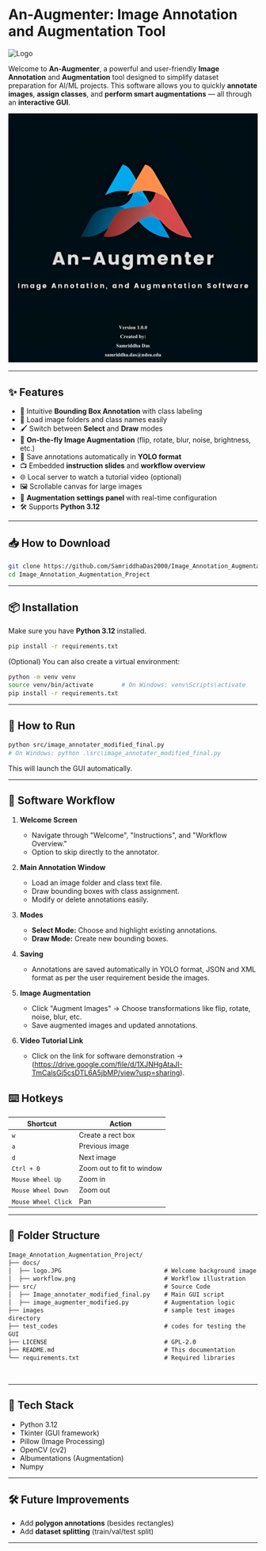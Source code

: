 # An-Augmenter: Image Annotation and Augmentation Tool

![Logo](https://img.shields.io/badge/Built%20With-Python%203.12-blue)

Welcome to **An-Augmenter**, a powerful and user-friendly **Image Annotation** and **Augmentation** tool designed to simplify dataset preparation for AI/ML projects.
This software allows you to quickly **annotate images**, **assign classes**, and **perform smart augmentations** — all through an **interactive GUI**.

![An-Augmenter Logo](docs/software%20logo%20details_new.PNG)

---

## ✨ Features

- 🎨 Intuitive **Bounding Box Annotation** with class labeling
- 📂 Load image folders and class names easily
- 🖌️ Switch between **Select** and **Draw** modes
- 🔄 **On-the-fly Image Augmentation** (flip, rotate, blur, noise, brightness, etc.)
- 📜 Save annotations automatically in **YOLO format**
- 📺 Embedded **instruction slides** and **workflow overview**
- 🌐 Local server to watch a tutorial video (optional)
- 🖼️ Scrollable canvas for large images
- 🧠 **Augmentation settings panel** with real-time configuration
- 🛠️ Supports **Python 3.12**

---

## 📥 How to Download

```bash
git clone https://github.com/SamriddhaDas2000/Image_Annotation_Augmentation_Project.git
cd Image_Annotation_Augmentation_Project
```

---

## 📦 Installation

Make sure you have **Python 3.12** installed.

```bash
pip install -r requirements.txt
```

(Optional) You can also create a virtual environment:

```bash
python -m venv venv
source venv/bin/activate        # On Windows: venv\Scripts\activate
pip install -r requirements.txt
```

---

## 🚀 How to Run

```bash
python src/image_annotater_modified_final.py
# On Windows: python .\src\image_annotater_modified_final.py
```

This will launch the GUI automatically.

---

## 🔗 Software Workflow

1. **Welcome Screen**
   - Navigate through "Welcome", "Instructions", and "Workflow Overview."
   - Option to skip directly to the annotator.

2. **Main Annotation Window**
   - Load an image folder and class text file.
   - Draw bounding boxes with class assignment.
   - Modify or delete annotations easily.

3. **Modes**
   - **Select Mode:** Choose and highlight existing annotations.
   - **Draw Mode:** Create new bounding boxes.

4. **Saving**
   - Annotations are saved automatically in YOLO format, JSON and XML format as per the user requirement beside the images.

5. **Image Augmentation**
   - Click "Augment Images" → Choose transformations like flip, rotate, noise, blur, etc.
   - Save augmented images and updated annotations.

6. **Video Tutorial Link**
   - Click on the link for software demonstration -> (https://drive.google.com/file/d/1XJNHgAtaJI-TmCalsGj5csDTL6A5jbMP/view?usp=sharing).

## ⌨️ Hotkeys

| Shortcut           | Action                           |
|--------------------|----------------------------------|
| `w`                | Create a rect box                |
| `a`                | Previous image                   |
| `d`                | Next image                       |
| `Ctrl + 0`         | Zoom out to fit to window        |
| `Mouse Wheel Up`   | Zoom in                          |
| `Mouse Wheel Down` | Zoom out                         |
| `Mouse Wheel Click`| Pan                              |

---

## 📂 Folder Structure

```
Image_Annotation_Augmentation_Project/
├── docs/
│  ├── logo.JPG                             # Welcome background image
│  ├── workflow.png                         # Workflow illustration
├── src/                                    # Source Code
│  ├── Image_annotater_modified_final.py    # Main GUI script
│  ├── image_augmenter_modified.py          # Augmentation logic
├── images                                  # sample test images directory
├── test_codes                              # codes for testing the GUI
├── LICENSE                                 # GPL-2.0
├── README.md                               # This documentation
└── requirements.txt                        # Required libraries



```

---

## 🧠 Tech Stack

- Python 3.12
- Tkinter (GUI framework)
- Pillow (Image Processing)
- OpenCV (cv2)
- Albumentations (Augmentation)
- Numpy

---

## 🛠️ Future Improvements

- Add **polygon annotations** (besides rectangles)
- Add **dataset splitting** (train/val/test split)

---

<!-- ## 📜 License

Feel free to modify, enhance, or use this project for personal, educational, or academic purposes.
(You can add a license like MIT, Apache 2.0, etc. if needed.)

--- -->
